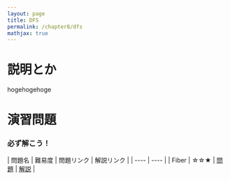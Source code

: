 ```yaml
---
layout: page
title: DFS
permalink: /chapter8/dfs
mathjax: true
---
```


# 説明とか

hogehogehoge

# 演習問題

### 必ず解こう！


|  問題名  |  難易度  | 問題リンク | 解説リンク |
| ---- | ---- |
|  Fiber  |  ☆☆★  | [問題](https://atcoder.jp/contests/joisc2007/tasks/joisc2007_fiber) | [解説](./fiber) |